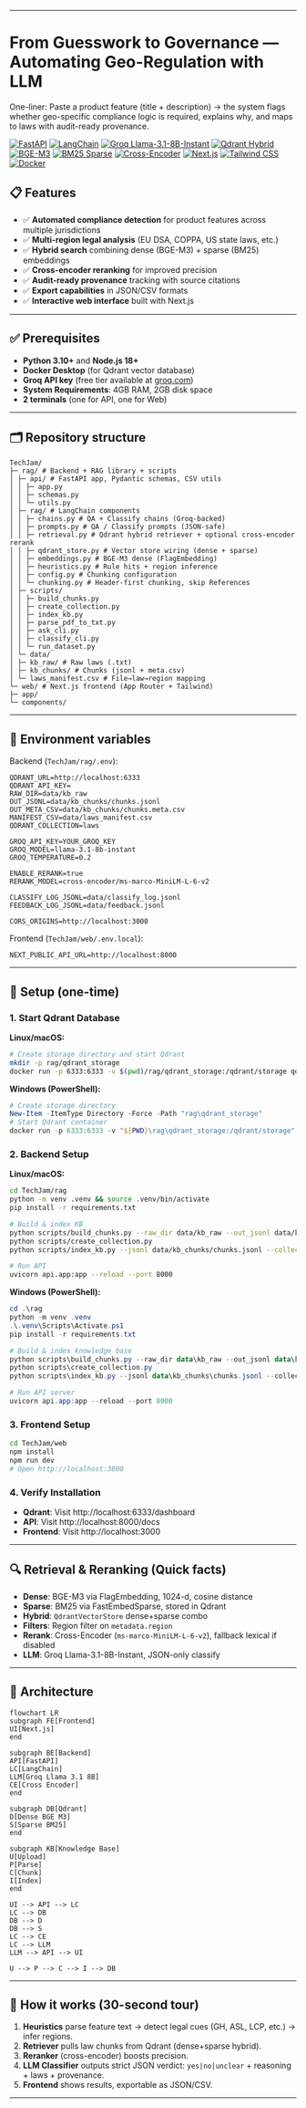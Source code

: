 
---

# From Guesswork to Governance — Automating Geo-Regulation with LLM

One-liner: Paste a product feature (title + description) → the system flags whether geo-specific compliance logic is required, explains why, and maps to laws with audit-ready provenance.

[![FastAPI](https://img.shields.io/badge/FastAPI-009688?logo=fastapi\&logoColor=white)](https://fastapi.tiangolo.com)
[![LangChain](https://img.shields.io/badge/LangChain-1A7F64?logo=awslambda\&logoColor=white)](https://python.langchain.com)
[![Groq Llama-3.1-8B-Instant](https://img.shields.io/badge/Groq-Llama--3.1--8B--Instant-EF4A3D)](https://groq.com)
[![Qdrant Hybrid](https://img.shields.io/badge/Qdrant-Hybrid_\(Dense%2BSparse\)-4CAF50?logo=qdrant)](https://qdrant.tech)
[![BGE-M3](https://img.shields.io/badge/Embeddings-BGE--M3_\(FlagEmbedding\)-5C6BC0)](https://huggingface.co/BAAI/bge-m3)
[![BM25 Sparse](https://img.shields.io/badge/Sparse-FastEmbed_BM25-8E24AA)](https://github.com/qdrant/fastembed)
[![Cross-Encoder](https://img.shields.io/badge/Rerank-cross--encoder%2Fms--marco--MiniLM--L--6--v2-455A64)](https://www.sbert.net/examples/applications/cross-encoder/README.html)
[![Next.js](https://img.shields.io/badge/Next.js-000000?logo=nextdotjs\&logoColor=white)](https://nextjs.org)
[![Tailwind CSS](https://img.shields.io/badge/Tailwind-38B2AC?logo=tailwindcss\&logoColor=white)](https://tailwindcss.com)
[![Docker](https://img.shields.io/badge/Docker-2496ED?logo=docker\&logoColor=white)](https://www.docker.com)

## 📋 Features

- ✅ **Automated compliance detection** for product features across multiple jurisdictions
- ✅ **Multi-region legal analysis** (EU DSA, COPPA, US state laws, etc.)
- ✅ **Hybrid search** combining dense (BGE-M3) + sparse (BM25) embeddings
- ✅ **Cross-encoder reranking** for improved precision
- ✅ **Audit-ready provenance** tracking with source citations
- ✅ **Export capabilities** in JSON/CSV formats
- ✅ **Interactive web interface** built with Next.js

---

## ✅ Prerequisites
* **Python 3.10+** and **Node.js 18+**
* **Docker Desktop** (for Qdrant vector database)
* **Groq API key** (free tier available at [groq.com](https://groq.com))
* **System Requirements**: 4GB RAM, 2GB disk space
* **2 terminals** (one for API, one for Web)

---

## 🗂 Repository structure

```
TechJam/
├─ rag/ # Backend + RAG library + scripts
│ ├─ api/ # FastAPI app, Pydantic schemas, CSV utils
│ │ ├─ app.py
│ │ ├─ schemas.py
│ │ └─ utils.py
│ ├─ rag/ # LangChain components
│ │ ├─ chains.py # QA + Classify chains (Groq-backed)
│ │ ├─ prompts.py # QA / Classify prompts (JSON-safe)
│ │ ├─ retrieval.py # Qdrant hybrid retriever + optional cross-encoder rerank
│ │ ├─ qdrant_store.py # Vector store wiring (dense + sparse)
│ │ ├─ embeddings.py # BGE-M3 dense (FlagEmbedding)
│ │ ├─ heuristics.py # Rule hits + region inference
│ │ ├─ config.py # Chunking configuration
│ │ └─ chunking.py # Header-first chunking, skip References
│ ├─ scripts/
│ │ ├─ build_chunks.py
│ │ ├─ create_collection.py
│ │ ├─ index_kb.py
│ │ ├─ parse_pdf_to_txt.py
│ │ ├─ ask_cli.py
│ │ ├─ classify_cli.py
│ │ └─ run_dataset.py
│ └─ data/
│ ├─ kb_raw/ # Raw laws (.txt)
│ ├─ kb_chunks/ # Chunks (jsonl + meta.csv)
│ └─ laws_manifest.csv # File→law→region mapping
└─ web/ # Next.js frontend (App Router + Tailwind)
├─ app/
└─ components/
```

---

## 🔑 Environment variables

Backend (`TechJam/rag/.env`):

```env
QDRANT_URL=http://localhost:6333
QDRANT_API_KEY=
RAW_DIR=data/kb_raw
OUT_JSONL=data/kb_chunks/chunks.jsonl
OUT_META_CSV=data/kb_chunks/chunks.meta.csv
MANIFEST_CSV=data/laws_manifest.csv
QDRANT_COLLECTION=laws

GROQ_API_KEY=YOUR_GROQ_KEY
GROQ_MODEL=llama-3.1-8b-instant
GROQ_TEMPERATURE=0.2

ENABLE_RERANK=true
RERANK_MODEL=cross-encoder/ms-marco-MiniLM-L-6-v2

CLASSIFY_LOG_JSONL=data/classify_log.jsonl
FEEDBACK_LOG_JSONL=data/feedback.jsonl

CORS_ORIGINS=http://localhost:3000
```

Frontend (`TechJam/web/.env.local`):

```env
NEXT_PUBLIC_API_URL=http://localhost:8000
```

---

## 🧱 Setup (one-time)

### 1. Start Qdrant Database

**Linux/macOS:**
```bash
# Create storage directory and start Qdrant
mkdir -p rag/qdrant_storage
docker run -p 6333:6333 -v $(pwd)/rag/qdrant_storage:/qdrant/storage qdrant/qdrant:latest
```

**Windows (PowerShell):**
```powershell
# Create storage directory
New-Item -ItemType Directory -Force -Path "rag\qdrant_storage"
# Start Qdrant container
docker run -p 6333:6333 -v "${PWD}\rag\qdrant_storage:/qdrant/storage" qdrant/qdrant:latest
```

### 2. Backend Setup

**Linux/macOS:**
```bash
cd TechJam/rag
python -m venv .venv && source .venv/bin/activate
pip install -r requirements.txt

# Build & index KB
python scripts/build_chunks.py --raw_dir data/kb_raw --out_jsonl data/kb_chunks/chunks.jsonl --out_meta_csv data/kb_chunks/chunks.meta.csv --manifest data/laws_manifest.csv
python scripts/create_collection.py
python scripts/index_kb.py --jsonl data/kb_chunks/chunks.jsonl --collection laws --batch 128

# Run API
uvicorn api.app:app --reload --port 8000
```

**Windows (PowerShell):**
```powershell
cd .\rag
python -m venv .venv
.\.venv\Scripts\Activate.ps1
pip install -r requirements.txt

# Build & index knowledge base
python scripts\build_chunks.py --raw_dir data\kb_raw --out_jsonl data\kb_chunks\chunks.jsonl --out_meta_csv data\kb_chunks\chunks.meta.csv --manifest data\laws_manifest.csv
python scripts\create_collection.py
python scripts\index_kb.py --jsonl data\kb_chunks\chunks.jsonl --collection laws --batch 128

# Run API server
uvicorn api.app:app --reload --port 8000
```

### 3. Frontend Setup

```bash
cd TechJam/web
npm install
npm run dev
# Open http://localhost:3000
```

### 4. Verify Installation

- **Qdrant**: Visit http://localhost:6333/dashboard
- **API**: Visit http://localhost:8000/docs
- **Frontend**: Visit http://localhost:3000

---

## 🔍 Retrieval & Reranking (Quick facts)

* **Dense**: BGE-M3 via FlagEmbedding, 1024-d, cosine distance
* **Sparse**: BM25 via FastEmbedSparse, stored in Qdrant
* **Hybrid**: `QdrantVectorStore` dense+sparse combo
* **Filters**: Region filter on `metadata.region`
* **Rerank**: Cross-Encoder (`ms-marco-MiniLM-L-6-v2`), fallback lexical if disabled
* **LLM**: Groq Llama-3.1-8B-Instant, JSON-only classify

---

## 🧠 Architecture

```mermaid
flowchart LR
subgraph FE[Frontend]
UI[Next.js]
end

subgraph BE[Backend]
API[FastAPI]
LC[LangChain]
LLM[Groq Llama 3.1 8B]
CE[Cross Encoder]
end

subgraph DB[Qdrant]
D[Dense BGE M3]
S[Sparse BM25]
end

subgraph KB[Knowledge Base]
U[Upload]
P[Parse]
C[Chunk]
I[Index]
end

UI --> API --> LC
LC --> DB
DB --> D
DB --> S
LC --> CE
LC --> LLM
LLM --> API --> UI

U --> P --> C --> I --> DB
```

---

## 🚀 How it works (30-second tour)

1. **Heuristics** parse feature text → detect legal cues (GH, ASL, LCP, etc.) → infer regions.
2. **Retriever** pulls law chunks from Qdrant (dense+sparse hybrid).
3. **Reranker** (cross-encoder) boosts precision.
4. **LLM Classifier** outputs strict JSON verdict: `yes|no|unclear` + reasoning + laws + provenance.
5. **Frontend** shows results, exportable as JSON/CSV.

---

